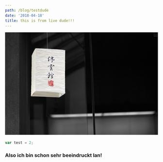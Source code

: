 ```yaml
---
path: /blog/testdude
date: '2018-04-18'
title: this is from live dude!!!
---
```

![rofl image](/static/assets/chinese-lantern-455760_640.jpg)

```javascript
var test = 2;
```
### Also ich bin schon sehr beeindruckt lan!
